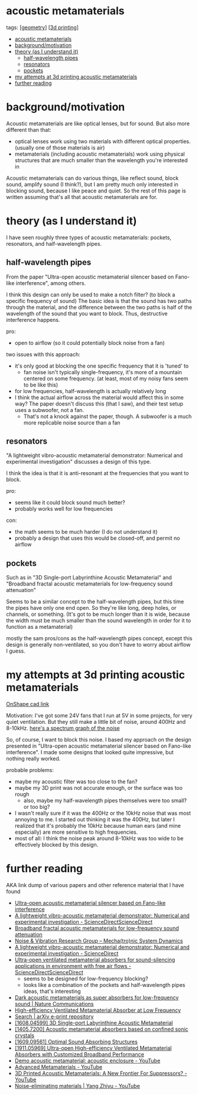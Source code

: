# acoustic metamaterials
tags:
  [[geometry]]
  [[3d printing]]
- [acoustic metamaterials](#acoustic-metamaterials)
- [background/motivation](#backgroundmotivation)
- [theory (as I understand it)](#theory-as-i-understand-it)
  - [half-wavelength pipes](#half-wavelength-pipes)
  - [resonators](#resonators)
  - [pockets](#pockets)
- [my attempts at 3d printing acoustic metamaterials](#my-attempts-at-3d-printing-acoustic-metamaterials)
- [further reading](#further-reading)


# background/motivation
Acoustic metamaterials are like optical lenses, but for sound.
But also more different than that:
* optical lenses work using two materials with different optical properties. (usually one of those materials is air)
* metamaterials (including acoustic metamaterials) work using physical structures that are much smaller than the wavelength you're interested in

Acoustic metamaterials can do various things, like reflect sound, block sound, amplify sound (I think?), but I am pretty much only interested in blocking sound, because I like peace and quiet. So the rest of this page is written assuming that's all that acoustic metamaterials are for.


# theory (as I understand it)
I have seen roughly three types of acoustic metamaterials: pockets, resonators, and half-wavelength pipes.

## half-wavelength pipes
From the paper "Ultra-open acoustic metamaterial silencer based on Fano-like interference", among others.

I think this design can only be used to make a notch filter? (to block a specific frequency of sound)
The basic idea is that the sound has two paths through the material, and the difference between the two paths is half of the wavelength of the sound that you want to block. Thus, destructive interference happens.

pro:
* open to airflow (so it could potentially block noise from a fan)

two issues with this approach:
* it's only good at blocking the one specific frequency that it is 'tuned' to
  * fan noise isn't typically single-frequency, it's more of a mountain centered on some frequency. (at least, most of my noisy fans seem to be like this)
* for low frequencies, half-wavelength is actually relatively long
* I think the actual airflow across the material would affect this in some way? The paper doesn't discuss this (that I saw), and their test setup uses a subwoofer, not a fan.
  * That's not a knock against the paper, though. A subwoofer is a much more replicable noise source than a fan


## resonators
"A lightweight vibro-acoustic metamaterial demonstrator: Numerical and experimental investigation" discusses a design of this type.

I think the idea is that it is anti-resonant at the frequencies that you want to block.

pro:
* seems like it could block sound much better?
* probably works well for low frequencies

con:
* the math seems to be much harder (I do not understand it)
* probably a design that uses this would be closed-off, and permit no airflow


## pockets
Such as in "3D Single-port Labyrinthine Acoustic Metamaterial" and "Broadband fractal acoustic metamaterials for low-frequency sound attenuation"

Seems to be a similar concept to the half-wavelength pipes, but this time the pipes have only one end open. So they're like long, deep holes, or channels, or something. (It's got to be much longer than it is wide, because the width must be much smaller than the sound wavelength in order for it to function as a metamaterial)

mostly the sam pros/cons as the half-wavelength pipes concept, except this design is generally non-ventilated, so you don't have to worry about airflow I guess.


# my attempts at 3d printing acoustic metamaterials
[OnShape cad link](https://cad.onshape.com/documents/11e88f7f2a82f41a2e47ee38/w/92d0c560f7119a5b298fa058/e/bf6c001f1ead5103454eb14e)

Motivation: I've got some 24V fans that I run at 5V in some projects, for very quiet ventilation. But they still make a little bit of noise, around 400Hz and 8-10kHz. 
[here's a spectrum graph of the noise](images/2020-09-06-11-35-27.png)

So, of course, I want to block this noise. I based my approach on the design presented in "Ultra-open acoustic metamaterial silencer based on Fano-like interference". I made some designs that looked quite impressive, but nothing really worked.

probable problems:
* maybe my acoustic filter was too close to the fan?
* maybe my 3D print was not accurate enough, or the surface was too rough
  * also, maybe my half-wavelength pipes themselves were too small? or too big?
* I wasn't really sure if it was the 400Hz or the 10kHz noise that was most annoying to me.
  I started out thinking it was the 400Hz, but later I realized that it's probably the 10kHz because human ears (and mine especially) are more sensitive to high frequencies.
* most of all: I think the noise peak around 8-10kHz was too wide to be effectively blocked by this design.




# further reading
AKA link dump of various papers and other reference material that I have found
* [Ultra-open acoustic metamaterial silencer based on Fano-like interference](https://journals.aps.org/prb/abstract/10.1103/PhysRevB.99.024302)
* [A lightweight vibro-acoustic metamaterial demonstrator: Numerical and experimental investigation - ScienceDirectScienceDirect](https://www.sciencedirect.com/science/article/abs/pii/S088832701500391X)
* [Broadband fractal acoustic metamaterials for low-frequency sound attenuation](https://aip.scitation.org/doi/10.1063/1.4963347)
* [Noise & Vibration Research Group – Mecha(tro)nic System Dynamics](https://www.mech.kuleuven.be/en/mod)
* [A lightweight vibro-acoustic metamaterial demonstrator: Numerical and experimental investigation - ScienceDirect](https://www.sciencedirect.com/science/article/abs/pii/S088832701500391X)
* [Ultra-open ventilated metamaterial absorbers for sound-silencing applications in environment with free air flows - ScienceDirectScienceDirect](https://www.sciencedirect.com/science/article/abs/pii/S2352431620301115)
  * seems to be designed for low-frequency blocking?
  * looks like a combination of the pockets and half-wavelength pipes ideas, that's interesting
* [Dark acoustic metamaterials as super absorbers for low-frequency sound | Nature Communications](https://www.nature.com/articles/ncomms1758)
* [High-efficiency Ventilated Metamaterial Absorber at Low Frequency](https://arxiv.org/pdf/1801.03613.pdf)
* [Search | arXiv e-print repository](https://arxiv.org/search/?query=acoustic+metamaterial+absorbing&searchtype=all&abstracts=show&order=-announced_date_first&size=50)
* [[1608.04599] 3D Single-port Labyrinthine Acoustic Metamaterial](https://arxiv.org/abs/1608.04599)
* [[1405.7200] Acoustic metamaterial absorbers based on confined sonic crystals](https://arxiv.org/abs/1405.7200)
* [[1609.09561] Optimal Sound Absorbing Structures](https://arxiv.org/abs/1609.09561)
* [[1911.05969] Ultra-open High-efficiency Ventilated Metamaterial Absorbers with Customized Broadband Performance](https://arxiv.org/abs/1911.05969)
* [Demo acoustic metamaterial: acoustic enclosure - YouTube](https://www.youtube.com/watch?v=hMCfRHshjXc)
* [Advanced Metamaterials - YouTube](https://www.youtube.com/watch?v=s0UZ6-oeiIE)
* [3D Printed Acoustic Metamaterials: A New Frontier For Suppressors? - YouTube](https://www.youtube.com/watch?v=q9G4_OaEdoI)
* [Noise-eliminating materials | Yang Zhiyu - YouTube](https://www.youtube.com/watch?v=O57BX03Fg_0)



[//begin]: # "Autogenerated link references for markdown compatibility"
[geometry]: geometry "Geometry"
[3d printing]: 3d-printing "3d Printing"
[//end]: # "Autogenerated link references"